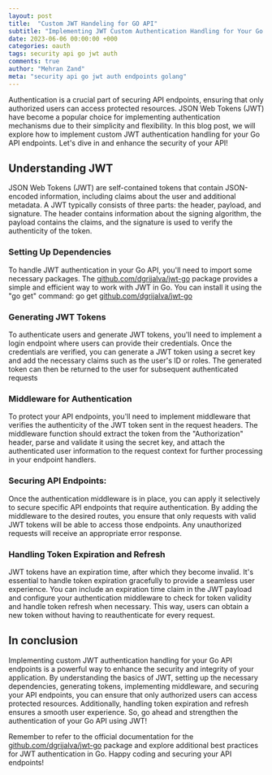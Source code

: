 ```yaml
---
layout: post
title:  "Custom JWT Handeling for GO API"
subtitle: "Implementing JWT Custom Authentication Handling for Your Go API Endpoints"
date: 2023-06-06 00:00:00 +000
categories: oauth
tags: security api go jwt auth
comments: true
author: "Mehran Zand"
meta: "security api go jwt auth endpoints golang"
---
```

Authentication is a crucial part of securing API endpoints, ensuring that only authorized users can access protected resources. JSON Web Tokens (JWT) have become a popular choice for implementing authentication mechanisms due to their simplicity and flexibility. In this blog post, we will explore how to implement custom JWT authentication handling for your Go API endpoints. Let's dive in and enhance the security of your API!
<br />
## Understanding JWT
JSON Web Tokens (JWT) are self-contained tokens that contain JSON-encoded information, including claims about the user and additional metadata. A JWT typically consists of three parts: the header, payload, and signature. The header contains information about the signing algorithm, the payload contains the claims, and the signature is used to verify the authenticity of the token.
<br />
### Setting Up Dependencies
To handle JWT authentication in your Go API, you'll need to import some necessary packages. The [github.com/dgrijalva/jwt-go] package provides a simple and efficient way to work with JWT in Go. You can install it using the "go get" command: go get [github.com/dgrijalva/jwt-go]

### Generating JWT Tokens
To authenticate users and generate JWT tokens, you'll need to implement a login endpoint where users can provide their credentials. Once the credentials are verified, you can generate a JWT token using a secret key and add the necessary claims such as the user's ID or roles. The generated token can then be returned to the user for subsequent authenticated requests

### Middleware for Authentication
To protect your API endpoints, you'll need to implement middleware that verifies the authenticity of the JWT token sent in the request headers. The middleware function should extract the token from the "Authorization" header, parse and validate it using the secret key, and attach the authenticated user information to the request context for further processing in your endpoint handlers.

### Securing API Endpoints:
Once the authentication middleware is in place, you can apply it selectively to secure specific API endpoints that require authentication. By adding the middleware to the desired routes, you ensure that only requests with valid JWT tokens will be able to access those endpoints. Any unauthorized requests will receive an appropriate error response.

### Handling Token Expiration and Refresh 
JWT tokens have an expiration time, after which they become invalid. It's essential to handle token expiration gracefully to provide a seamless user experience. You can include an expiration time claim in the JWT payload and configure your authentication middleware to check for token validity and handle token refresh when necessary. This way, users can obtain a new token without having to reauthenticate for every request.



## In conclusion
Implementing custom JWT authentication handling for your Go API endpoints is a powerful way to enhance the security and integrity of your application. By understanding the basics of JWT, setting up the necessary dependencies, generating tokens, implementing middleware, and securing your API endpoints, you can ensure that only authorized users can access protected resources. Additionally, handling token expiration and refresh ensures a smooth user experience. So, go ahead and strengthen the authentication of your Go API using JWT!

Remember to refer to the official documentation for the [github.com/dgrijalva/jwt-go] package and explore additional best practices for JWT authentication in Go. Happy coding and securing your API endpoints! 


[github.com/dgrijalva/jwt-go]: https://github.com/dgrijalva/jwt-go
